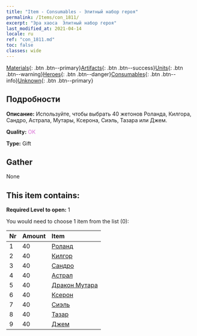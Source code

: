 ```yaml
---
title: "Item - Consumables - Элитный набор героя"
permalink: /Items/con_1811/
excerpt: "Эра хаоса  Элитный набор героя"
last_modified_at: 2021-04-14
locale: ru
ref: "con_1811.md"
toc: false
classes: wide
---
```

 [Materials](/ru/Items/){: .btn .btn--primary}[Artifacts](/ru/Items/Artifacts/){: .btn .btn--success}[Units](/ru/Items/Units/){: .btn .btn--warning}[Heroes](/ru/Items/Heroes/){: .btn .btn--danger}[Consumables](/ru/Items/Consumables/){: .btn .btn--info}[Unknown](/ru/Items/Unknown/){: .btn .btn--primary}

## Подробности
 **Описание:** Используйте, чтобы выбрать 40 жетонов Роланда, Килгора, Сандро, Астрала, Мутары, Ксерона, Сиэль, Тазара или Джем.

 **Quality:** <span style="color: #DA70D6">OK</span>

 **Type:** Gift

## Gather

  None

## This item contains:

 **Required Level to open:** 1

 You would need to choose 1 item from the list (0):

  | Nr | Amount |     Item    |
  |:---|:-------|:------------|
  | 1 | 40 | [Роланд](/ru/Items/her_362/) | 
  | 2 | 40 | [Килгор](/ru/Items/her_374/) | 
  | 3 | 40 | [Сандро](/ru/Items/her_371/) | 
  | 4 | 40 | [Астрал](/ru/Items/her_388/) | 
  | 5 | 40 | [Дракон Мутара](/ru/Items/her_390/) | 
  | 6 | 40 | [Ксерон](/ru/Items/her_383/) | 
  | 7 | 40 | [Сиэль](/ru/Items/her_382/) | 
  | 8 | 40 | [Тазар](/ru/Items/her_393/) | 
  | 9 | 40 | [Джем](/ru/Items/her_369/) | 
